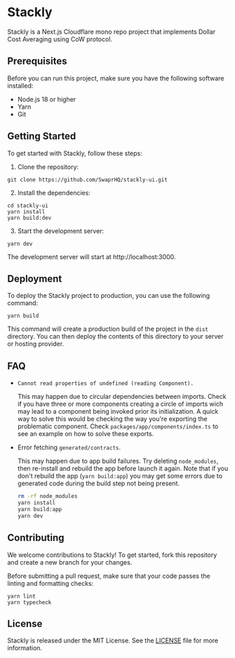 # Stackly

Stackly is a Next.js Cloudflare mono repo project that implements Dollar Cost Averaging using CoW protocol.

## Prerequisites

Before you can run this project, make sure you have the following software installed:

- Node.js 18 or higher
- Yarn
- Git

## Getting Started

To get started with Stackly, follow these steps:

1. Clone the repository:

```
git clone https://github.com/SwaprHQ/stackly-ui.git
```

2. Install the dependencies:

```
cd stackly-ui
yarn install
yarn build:dev
```

3. Start the development server:

```
yarn dev
```

The development server will start at http://localhost:3000.

## Deployment

To deploy the Stackly project to production, you can use the following command:

```
yarn build
```

This command will create a production build of the project in the `dist` directory. You can then deploy the contents of this directory to your server or hosting provider.

## FAQ

- `Cannot read properties of undefined (reading Component).`

  This may happen due to circular dependencies between imports. Check if you have three or more components creating a circle of imports wich may lead to a component being invoked prior its initialization. A quick way to solve this would be checking the way you're exporting the problematic component. Check `packages/app/components/index.ts` to see an example on how to solve these exports.

- Error fetching `generated/contracts`.

  This may happen due to app build failures. Try deleting `node_modules`, then re-install and rebuild the app before launch it again. Note that if you don't rebuild the app (`yarn build:app`) you may get some errors due to generated code during the build step not being present.

  ```bash
  rm -rf node_modules
  yarn install
  yarn build:app
  yarn dev
  ```

## Contributing

We welcome contributions to Stackly! To get started, fork this repository and create a new branch for your changes.

Before submitting a pull request, make sure that your code passes the linting and formatting checks:

```
yarn lint
yarn typecheck
```

## License

Stackly is released under the MIT License. See the [LICENSE](LICENSE) file for more information.
